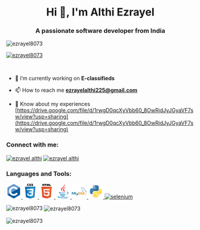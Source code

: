 
<h1 align="center">Hi 👋, I'm Althi Ezrayel</h1>
<h3 align="center">A passionate software developer from India</h3>

<p align="left"> <img src="https://komarev.com/ghpvc/?username=ezrayel8073&label=Profile%20views&color=0e75b6&style=flat" alt="ezrayel8073" /> </p>

<p align="left"> <a href="https://github.com/ryo-ma/github-profile-trophy"><img src="https://github-profile-trophy.vercel.app/?username=ezrayel8073" alt="ezrayel8073" /></a> </p>

<p align="left"> <a href="https://twitter.com/" target="blank"><img src="https://img.shields.io/twitter/follow/?logo=twitter&style=for-the-badge" alt="" /></a> </p>

- 🔭 I’m currently working on **E-classifieds**

- 📫 How to reach me **ezrayelalthi225@gmail.com**

- 📄 Know about my experiences [https://drive.google.com/file/d/1rwgD0qcXyVbb60_8OwRjdJyJGyaVF7sw/view?usp=sharing](https://drive.google.com/file/d/1rwgD0qcXyVbb60_8OwRjdJyJGyaVF7sw/view?usp=sharing)

<h3 align="left">Connect with me:</h3>
<p align="left">
<a href="https://linkedin.com/in/ezrayel althi" target="https://www.linkedin.com/in/ezrayel-althi-488814253/"><img align="center" src="https://raw.githubusercontent.com/rahuldkjain/github-profile-readme-generator/master/src/images/icons/Social/linked-in-alt.svg" alt="ezrayel althi" height="30" width="40" /></a>
<a href="https://www.hackerrank.com/ezrayel althi" target="blank"><img align="center" src="https://raw.githubusercontent.com/rahuldkjain/github-profile-readme-generator/master/src/images/icons/Social/hackerrank.svg" alt="ezrayel althi" height="30" width="40" /></a>
</p>

<h3 align="left">Languages and Tools:</h3>
<p align="left"> <a href="https://www.cprogramming.com/" target="" rel="noreferrer"> <img src="https://raw.githubusercontent.com/devicons/devicon/master/icons/c/c-original.svg" alt="c" width="40" height="40"/> </a> <a href="https://www.w3schools.com/css/" target="_blank" rel="noreferrer"> <img src="https://raw.githubusercontent.com/devicons/devicon/master/icons/css3/css3-original-wordmark.svg" alt="css3" width="40" height="40"/> </a> <a href="https://www.w3.org/html/" target="_blank" rel="noreferrer"> <img src="https://raw.githubusercontent.com/devicons/devicon/master/icons/html5/html5-original-wordmark.svg" alt="html5" width="40" height="40"/> </a> <a href="https://www.java.com" target="_blank" rel="noreferrer"> <img src="https://raw.githubusercontent.com/devicons/devicon/master/icons/java/java-original.svg" alt="java" width="40" height="40"/> </a> <a href="https://www.mysql.com/" target="_blank" rel="noreferrer"> <img src="https://raw.githubusercontent.com/devicons/devicon/master/icons/mysql/mysql-original-wordmark.svg" alt="mysql" width="40" height="40"/> </a> <a href="https://www.python.org" target="_blank" rel="noreferrer"> <img src="https://raw.githubusercontent.com/devicons/devicon/master/icons/python/python-original.svg" alt="python" width="40" height="40"/> </a> <a href="https://www.selenium.dev" target="_blank" rel="noreferrer"> <img src="https://raw.githubusercontent.com/detain/svg-logos/780f25886640cef088af994181646db2f6b1a3f8/svg/selenium-logo.svg" alt="selenium" width="40" height="40"/> </a> </p>

<p><img align="left" src="https://github-readme-stats.vercel.app/api/top-langs?username=ezrayel8073&show_icons=true&locale=en&layout=compact" alt="ezrayel8073" /></p>

<p>&nbsp;<img align="center" src="https://github-readme-stats.vercel.app/api?username=ezrayel8073&show_icons=true&locale=en" alt="ezrayel8073" /></p>

<p><img align="center" src="https://github-readme-streak-stats.herokuapp.com/?user=ezrayel8073&" alt="ezrayel8073" /></p>
